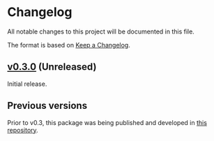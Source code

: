 # Changelog

All notable changes to this project will be documented in this file.

The format is based on [Keep a Changelog](https://keepachangelog.com/en/1.0.0/).

## [v0.3.0](https://github.com/livebook-dev/pythonx/tree/v0.3.0) (Unreleased)

Initial release.

## Previous versions

Prior to v0.3, this package was being published and developed in [this repository](https://github.com/elixir-pythonx/pythonx).
